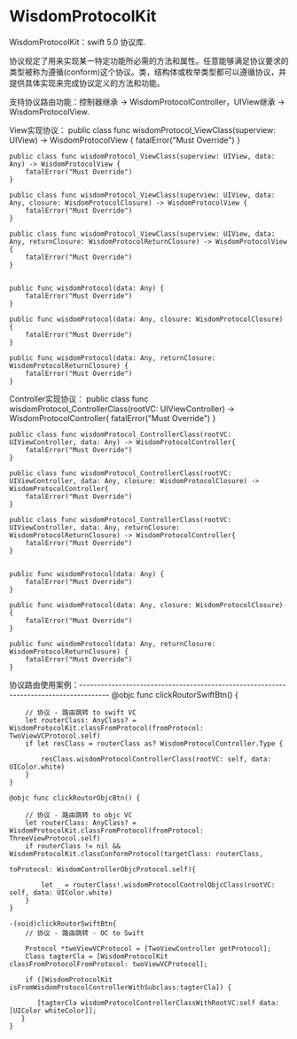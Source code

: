 # WisdomProtocolKit
WisdomProtocolKit：swift 5.0 协议库. 

协议规定了用来实现某一特定功能所必需的方法和属性。任意能够满足协议要求的类型被称为遵循(conform)这个协议。类，结构体或枚举类型都可以遵循协议，并提供具体实现来完成协议定义的方法和功能。

支持协议路由功能：控制器继承 -> WisdomProtocolController，UIView继承 -> WisdomProtocolView.

View实现协议：
    public class func wisdomProtocol_ViewClass(superview: UIView) -> WisdomProtocolView {
        fatalError("Must Override")
    }

    public class func wisdomProtocol_ViewClass(superview: UIView, data: Any) -> WisdomProtocolView {
        fatalError("Must Override")
    }

    public class func wisdomProtocol_ViewClass(superview: UIView, data: Any, closure: WisdomProtocolClosure) -> WisdomProtocolView {
        fatalError("Must Override")
    }

    public class func wisdomProtocol_ViewClass(superview: UIView, data: Any, returnClosure: WisdomProtocolReturnClosure) -> WisdomProtocolView {
        fatalError("Must Override")
    }
    
    
    public func wisdomProtocol(data: Any) {
        fatalError("Must Override")
    }
    
    public func wisdomProtocol(data: Any, closure: WisdomProtocolClosure) {
        fatalError("Must Override")
    }
    
    public func wisdomProtocol(data: Any, returnClosure: WisdomProtocolReturnClosure) {
        fatalError("Must Override")
    }


Controller实现协议：
    public class func wisdomProtocol_ControllerClass(rootVC: UIViewController) -> WisdomProtocolController{
        fatalError("Must Override")
    }
    
    public class func wisdomProtocol_ControllerClass(rootVC: UIViewController, data: Any) -> WisdomProtocolController{
        fatalError("Must Override")
    }
    
    public class func wisdomProtocol_ControllerClass(rootVC: UIViewController, data: Any, closure: WisdomProtocolClosure) -> WisdomProtocolController{
        fatalError("Must Override")
    }
    
    public class func wisdomProtocol_ControllerClass(rootVC: UIViewController, data: Any, returnClosure: WisdomProtocolReturnClosure) -> WisdomProtocolController{
        fatalError("Must Override")
    }
    
    
    public func wisdomProtocol(data: Any) {
        fatalError("Must Override")
    }
    
    public func wisdomProtocol(data: Any, closure: WisdomProtocolClosure) {
        fatalError("Must Override")
    }
    
    public func wisdomProtocol(data: Any, returnClosure: WisdomProtocolReturnClosure) {
        fatalError("Must Override")
    }


协议路由使用案例：--------------------------------------------------------------------------------------
    @objc func clickRoutorSwiftBtn() {
        
        // 协议 - 路由跳转 to swift VC
        let routerClass: AnyClass? = WisdomProtocolKit.classFromProtocol(fromProtocol: TwoViewVCProtocol.self)
        if let resClass = routerClass as? WisdomProtocolController.Type {
            
            resClass.wisdomProtocolControllerClass(rootVC: self, data: UIColor.white)
        }
    }
    
    @objc func clickRoutorObjcBtn() {
        
        // 协议 - 路由跳转 to objc VC
        let routerClass: AnyClass? = WisdomProtocolKit.classFromProtocol(fromProtocol: ThreeViewProtocol.self)
        if routerClass != nil && WisdomProtocolKit.classConformProtocol(targetClass: routerClass,
                                                                        toProtocol: WisdomControllerObjcProtocol.self){
            
            let _ = routerClass!.wisdomProtocolControlObjcClass(rootVC: self, data: UIColor.white)
        }
    }

    -(void)clickRoutorSwiftBtn{
        // 协议 - 路由跳转 - OC to Swift
    
        Protocol *twoViewVCProtocol = [TwoViewController getProtocol];
        Class tagterCla = [WisdomProtocolKit classFromProtocolFromProtocol: twoViewVCProtocol];

        if ([WisdomProtocolKit isFromWisdomProtocolControllerWithSubclass:tagterCla]) {
    
           [tagterCla wisdomProtocolControllerClassWithRootVC:self data:[UIColor whiteColor]];
       }
    }
